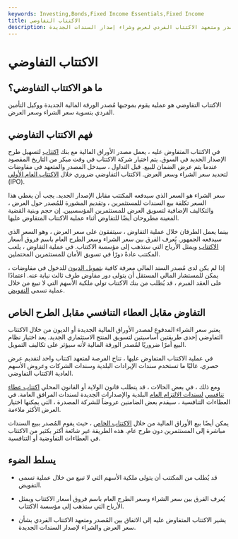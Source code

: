 ```yaml
---
keywords: Investing,Bonds,Fixed Income Essentials,Fixed Income
title: الاكتتاب التفاوضي
description: يشير الاكتتاب المتفاوض عليه إلى الاتفاق بين المُصدر ومتعهد الاكتتاب الفردي لعرض وشراء إصدار السندات الجديدة.
---
```


# الاكتتاب التفاوضي
## ما هو الاكتتاب التفاوضي؟

الاكتتاب التفاوضي هو عملية يقوم بموجبها مُصدر الورقة المالية الجديدة ووكيل التأمين الفردي بتسوية سعر الشراء وسعر العرض.

## فهم الاكتتاب التفاوضي

في الاكتتاب المتفاوض عليه ، يعمل مصدر الأوراق المالية مع بنك [اكتتاب](/underwriter) لتسهيل طرح الإصدار الجديد في السوق. يتم اختيار شركة الاكتتاب في وقت مبكر من التاريخ المقصود عندما يتم عرض الضمان للبيع. قبل التداول ، سيدخل المصدر والمتعهد في مفاوضات لتحديد سعر الشراء وسعر العرض. الاكتتاب التفاوضي ضروري خلال [الاكتتاب العام الأولي](/ipo) (IPO).

سعر الشراء هو السعر الذي سيدفعه المكتتب مقابل الإصدار الجديد. يجب أن يغطي هذا السعر تكلفة بيع السندات للمستثمرين ، وتقديم المشورة للمُصدر حول العرض ، والتكاليف الإضافية لتسويق العرض للمستثمرين المؤسسيين. إن حجم وبنية القضية المعينة مطروحان أيضًا للتفاوض أثناء عملية الاكتتاب المتفاوض عليها.

بينما يعمل الطرفان خلال عملية التفاوض ، سيتفقون على سعر العرض ، وهو السعر الذي سيدفعه الجمهور. يُعرف الفرق بين سعر الشراء وسعر الطرح العام باسم فروق أسعار [الاكتتاب](/underwritingspread) ويمثل الأرباح التي ستذهب إلى مؤسسة الاكتتاب. في عملية التفاوض ، يلعب المكتتب عادةً دورًا في تسويق الأمان للمستثمرين المحتملين.

إذا لم يكن لدى مُصدر السند المالي معرفة كافية [بتمويل الديون](/debtfinancing) للدخول في مفاوضات ، يمكن للمستشار المالي المستقل أن يتولى دور مفاوض طرف ثالث نيابة عنه. اعتمادًا على العقد المبرم ، قد يُطلب من بنك الاكتتاب تولي ملكية الأسهم التي لا تبيع من خلال عملية تسمى [التفويض](/devolvement).

## التفاوض مقابل العطاء التنافسي مقابل الطرح الخاص

يعتبر سعر الشراء المدفوع لمصدر الأوراق المالية الجديدة أو الديون من خلال الاكتتاب التفاوضي إحدى طريقتين أساسيتين لتسويق المنتج الاستثماري الجديد. يعد اختيار نظام البيع أمرًا ضروريًا لمُصدر الورقة المالية لأنه سيؤثر على تكاليف التمويل.

في عملية الاكتتاب المتفاوض عليها ، تتاح الفرصة لمتعهد اكتتاب واحد لتقديم عرض حصري. غالبًا ما تستخدم سندات الإيرادات البلدية وسندات الشركات وعروض الأسهم العادية الاكتتاب التفاوضي.

ومع ذلك ، في بعض الحالات ، قد يتطلب قانون الولاية أو القانون المحلي [اكتتاب عطاء تنافسي](/competitivebid) [لسندات الالتزام العام](/generalobligationbond) البلدية والإصدارات الجديدة لسندات المرافق العامة. في العطاءات التنافسية ، سيقدم بعض الضامنين عروضاً للشركة المصدرة ، التي يمكنها اختيار العرض الأكثر ملاءمة.

يمكن أيضًا بيع الأوراق المالية من خلال [الاكتتاب الخاص](/privateplacement) ، حيث يقوم المُصدر ببيع السندات مباشرة إلى المستثمرين دون طرح عام. هذه الطريقة غير شائعة أكثر بكثير من الاكتتاب في العطاءات التفاوضية أو التنافسية.

## يسلط الضوء

- قد يُطلب من المكتتب أن يتولى ملكية الأسهم التي لا تبيع من خلال عملية تسمى التفويض.

- يُعرف الفرق بين سعر الشراء وسعر الطرح العام باسم فروق أسعار الاكتتاب ويمثل الأرباح التي ستذهب إلى مؤسسة الاكتتاب.

- يشير الاكتتاب المتفاوض عليه إلى الاتفاق بين المُصدر ومتعهد الاكتتاب الفردي بشأن سعر العرض والشراء لإصدار السندات الجديدة.

